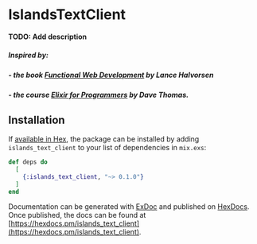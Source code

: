 # IslandsTextClient

**TODO: Add description**

##### Inspired by:
##### - the book [Functional Web Development](https://pragprog.com/book/lhelph/functional-web-development-with-elixir-otp-and-phoenix) by Lance Halvorsen
##### - the course [Elixir for Programmers](https://codestool.coding-gnome.com/courses/elixir-for-programmers) by Dave Thomas.

## Installation

If [available in Hex](https://hex.pm/docs/publish), the package can be installed
by adding `islands_text_client` to your list of dependencies in `mix.exs`:

```elixir
def deps do
  [
    {:islands_text_client, "~> 0.1.0"}
  ]
end
```

Documentation can be generated with [ExDoc](https://github.com/elixir-lang/ex_doc)
and published on [HexDocs](https://hexdocs.pm). Once published, the docs can
be found at [https://hexdocs.pm/islands_text_client](https://hexdocs.pm/islands_text_client).

